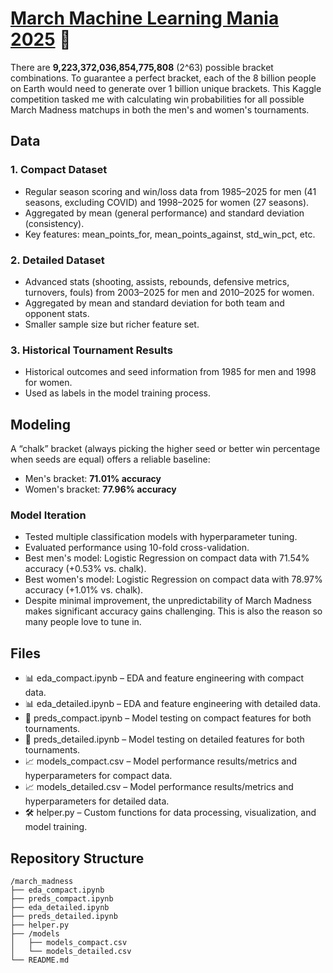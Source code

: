 # [March Machine Learning Mania 2025](https://www.kaggle.com/competitions/march-machine-learning-mania-2024/overview) 🏀
There are __9,223,372,036,854,775,808__ (2^63) possible bracket combinations. To guarantee a perfect bracket, each of the 8 billion people on Earth would need to generate over 1 billion unique brackets. This Kaggle competition tasked me with calculating win probabilities for all possible March Madness matchups in both the men's and women's tournaments.

## Data
### 1. Compact Dataset
- Regular season scoring and win/loss data from 1985–2025 for men (41 seasons, excluding COVID) and 1998–2025 for women (27 seasons).
- Aggregated by mean (general performance) and standard deviation (consistency).
- Key features: mean_points_for, mean_points_against, std_win_pct, etc.
### 2. Detailed Dataset
- Advanced stats (shooting, assists, rebounds, defensive metrics, turnovers, fouls) from 2003–2025 for men and 2010–2025 for women.
- Aggregated by mean and standard deviation for both team and opponent stats.
- Smaller sample size but richer feature set.
### 3. Historical Tournament Results
- Historical outcomes and seed information from 1985 for men and 1998 for women.
- Used as labels in the model training process.

## Modeling
A “chalk” bracket (always picking the higher seed or better win percentage when seeds are equal) offers a reliable baseline:
- Men's bracket: __71.01% accuracy__
- Women's bracket: __77.96% accuracy__
### Model Iteration
- Tested multiple classification models with hyperparameter tuning.
- Evaluated performance using 10-fold cross-validation.
- Best men's model: Logistic Regression on compact data with 71.54% accuracy (+0.53% vs. chalk).
- Best women's model: Logistic Regression on compact data with 78.97% accuracy (+1.01% vs. chalk).
- Despite minimal improvement, the unpredictability of March Madness makes significant accuracy gains challenging. This is also the reason so many people love to tune in.

## Files
- 📊 eda_compact.ipynb – EDA and feature engineering with compact data.
- 📊 eda_detailed.ipynb – EDA and feature engineering with detailed data.
- 🤖 preds_compact.ipynb – Model testing on compact features for both tournaments.
- 🤖 preds_detailed.ipynb – Model testing on detailed features for both tournaments.
- 📈 models_compact.csv – Model performance results/metrics and hyperparameters for compact data.
- 📈 models_detailed.csv – Model performance results/metrics and hyperparameters for detailed data.
- 🛠️ helper.py – Custom functions for data processing, visualization, and model training.

## Repository Structure
```
/march_madness
├── eda_compact.ipynb
├── preds_compact.ipynb
├── eda_detailed.ipynb
├── preds_detailed.ipynb
├── helper.py
├── /models
│   ├── models_compact.csv
│   └── models_detailed.csv
└── README.md
```

